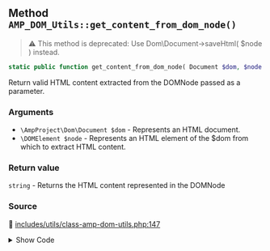 ## Method `AMP_DOM_Utils::get_content_from_dom_node()`

> :warning: This method is deprecated: Use Dom\Document-&gt;saveHtml( $node ) instead.

```php
static public function get_content_from_dom_node( Document $dom, $node );
```

Return valid HTML content extracted from the DOMNode passed as a parameter.

### Arguments

* `\AmpProject\Dom\Document $dom` - Represents an HTML document.
* `\DOMElement $node` - Represents an HTML element of the $dom from which to extract HTML content.

### Return value

`string` - Returns the HTML content represented in the DOMNode

### Source

:link: [includes/utils/class-amp-dom-utils.php:147](/includes/utils/class-amp-dom-utils.php#L147-L150)

<details>
<summary>Show Code</summary>

```php
public static function get_content_from_dom_node( Document $dom, $node ) {
	_deprecated_function( __METHOD__, '1.5.0', 'AmpProject\Dom\Document::saveHtml()' );
	return $dom->saveHTML( $node );
}
```

</details>
